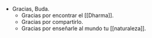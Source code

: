 - Gracias, Buda.
  - Gracias por encontrar el [[Dharma]].
  - Gracias por compartirlo.
  - Gracias por enseñarle al mundo tu [[naturaleza]].
